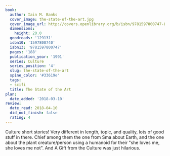```yaml
---
book:
  author: Iain M. Banks
  cover_image: the-state-of-the-art.jpg
  cover_image_url: http://covers.openlibrary.org/b/isbn/9781597800747-L.jpg
  dimensions:
    height: 20.0
  goodreads: '129131'
  isbn10: '1597800740'
  isbn13: '9781597800747'
  pages: '188'
  publication_year: '1991'
  series: Culture
  series_position: '4'
  slug: the-state-of-the-art
  spine_color: '#33619e'
  tags:
  - scifi
  title: The State of the Art
plan:
  date_added: '2018-03-10'
review:
  date_read: 2018-04-10
  did_not_finish: false
  rating: 4
---
```


Culture short stories! Very different in length, topic, and quality, lots of good stuff in there. Chief among them the one from Sma about Earth, and the one about the plant creature/person using a humanoid for their "she loves me, she loves me not". And A Gift from the Culture was just hilarious.
